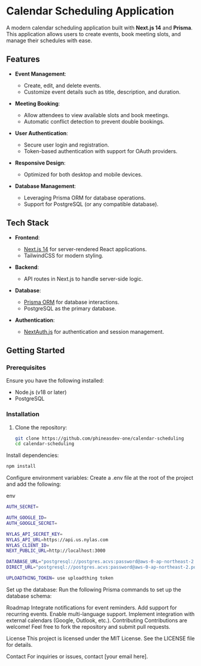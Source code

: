# Calendar Scheduling Application  

A modern calendar scheduling application built with **Next.js 14** and **Prisma**. This application allows users to create events, book meeting slots, and manage their schedules with ease.  

## Features  
- **Event Management**:  
  - Create, edit, and delete events.  
  - Customize event details such as title, description, and duration.  

- **Meeting Booking**:  
  - Allow attendees to view available slots and book meetings.  
  - Automatic conflict detection to prevent double bookings.  

- **User Authentication**:  
  - Secure user login and registration.  
  - Token-based authentication with support for OAuth providers.  

- **Responsive Design**:  
  - Optimized for both desktop and mobile devices.  

- **Database Management**:  
  - Leveraging Prisma ORM for database operations.  
  - Support for PostgreSQL (or any compatible database).  

## Tech Stack  

- **Frontend**:  
  - [Next.js 14](https://nextjs.org/) for server-rendered React applications.  
  - TailwindCSS for modern styling.  

- **Backend**:  
  - API routes in Next.js to handle server-side logic.  

- **Database**:  
  - [Prisma ORM](https://www.prisma.io/) for database interactions.  
  - PostgreSQL as the primary database.  

- **Authentication**:  
  - [NextAuth.js](https://next-auth.js.org/) for authentication and session management.  

## Getting Started  

### Prerequisites  
Ensure you have the following installed:  
- Node.js (v18 or later)  
- PostgreSQL  

### Installation  

1. Clone the repository:  
   ```bash  
   git clone https://github.com/phineasdev-one/calendar-scheduling 
   cd calendar-scheduling  
Install dependencies:

```bash
npm install
```
Configure environment variables:
Create a .env file at the root of the project and add the following:

env
```bash
AUTH_SECRET=

AUTH_GOOGLE_ID=
AUTH_GOOGLE_SECRET=

NYLAS_API_SECRET_KEY=
NYLAS_API_URL=https://api.us.nylas.com
NYLAS_CLIENT_ID=
NEXT_PUBLIC_URL=http://localhost:3000

DATABASE_URL="postgresql://postgres.acvs:password@aws-0-ap-northeast-2.pooler.supabase.com:6543/postgres?pgbouncer=true"
DIRECT_URL="postgresql://postgres.acvs:password@aws-0-ap-northeast-2.pooler.supabase.com:5432/postgres" 

UPLOADTHING_TOKEN= use uploadthing token
```
Set up the database:
Run the following Prisma commands to set up the database schema:

Roadmap
 Integrate notifications for event reminders.
 Add support for recurring events.
 Enable multi-language support.
 Implement integration with external calendars (Google, Outlook, etc.).
Contributing
Contributions are welcome! Feel free to fork the repository and submit pull requests.

License
This project is licensed under the MIT License. See the LICENSE file for details.

Contact
For inquiries or issues, contact [your email here].
